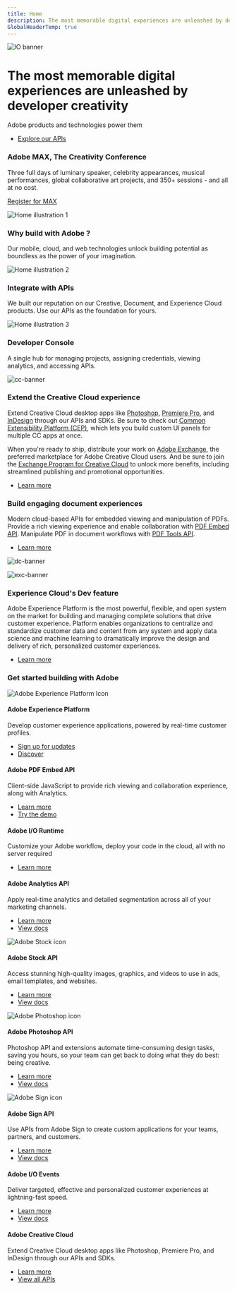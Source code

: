 ```yaml
---
title: Home
description: The most memorable digital experiences are unleashed by developer creativity. Adobe products and technologies power them. 
GlobalHeaderTemp: true  
---
```


<Hero slots="image, heading, text, buttons" variant="fullwidth" background="rgb(15, 55, 95)" />

![IO banner](images/F_Illu_DevEcoHomepage_1440x300_2x.png)

# The most memorable digital experiences are unleashed by developer creativity

Adobe products and technologies power them

* [Explore our APIs](/apis/)



<AnnouncementBlock slots="heading, text, button" theme="lightest" />

### Adobe MAX, The Creativity Conference

Three full days of luminary speaker, celebrity appearances, musical performances, global collaborative art projects, and 350+ sessions - and all at no cost.

[Register for MAX](https://max.adobe.com/)



<TextBlock slots="image, heading, text" width="33%" isCentered theme="lightest" />

![Home illustration 1](images/home-illustration1.png)

### Why build with Adobe ?

Our mobile, cloud, and web technologies unlock building potential as boundless as the power of your imagination.



<TextBlock slots="image, heading, text" width="33%" isCentered theme="lightest" />

![Home illustration 2](images/home-illustration2.png)

### Integrate with APIs

We built our reputation on our Creative, Document, and Experience Cloud products. Use our APIs as the foundation for yours.  



<TextBlock slots="image, heading, text" width="33%" isCentered />

![Home illustration 3](images/home-illustration3.png)

### Developer Console

A single hub for managing projects, assigning credentials, viewing analytics, and accessing APIs.



<TextBlock slots="image, heading, text1, text2, buttons" theme="light" />

![cc-banner](images/F_Illu_DevEcoCCdiscovery_banner_746x500_2x.png)

### Extend the Creative Cloud experience

Extend Creative Cloud desktop apps like [Photoshop](https://www.adobe.com/products/photoshop.html), [Premiere Pro](https://www.adobe.com/products/premiere.html), and [InDesign](https://www.adobe.com/products/indesign.html) through our APIs and SDKs. 
Be sure to check out [Common Extensibility Platform (CEP)](/apis/creativecloud/cep), which lets you build custom UI panels for multiple CC apps at once.

When you're ready to ship, distribute your work on [Adobe Exchange](https://exchange.adobe.com/), the preferred marketplace for Adobe Creative Cloud users. 
And be sure to join the [Exchange Program for Creative Cloud](https://partners.adobe.com/exchangeprogram/creativecloud) to unlock more benefits, including streamlined publishing and promotional opportunities.

* [Learn more](/apis/creativecloud)



<TextBlock slots="heading, text, buttons, image" theme="light" />

### Build engaging document experiences

Modern cloud-based APIs for embedded viewing and manipulation of PDFs. Provide a rich viewing experience and enable collaboration with [PDF Embed API](/apis/documentcloud/dcsdk/pdf-embed).
Manipulate PDF in document workflows with [PDF Tools API](/apis/documentcloud/dcsdk/pdf-tools).

* [Learn more](/apis/documentcloud)

![dc-banner](https://via.placeholder.com/1000x600)



<TextBlock slots="image, heading, text, buttons" theme="light" />

![exc-banner](images/F_Illu_DevEcoAdobeService_discovery_banner_746x500_2x.png)

### Experience Cloud's Dev feature

Adobe Experience Platform is the most powerful, flexible, and open system on the market for building and managing complete solutions that drive customer experience.
Platform enables organizations to centralize and standardize customer data and content from any system and apply data science and machine learning to dramatically improve the design and delivery of rich, personalized customer experiences. 

* [Learn more](/apis/experienceplatform)




<TitleBlock slots="heading" />

### Get started building with Adobe



<ProductCard slots="icon, heading, text, buttons" width="33%" />

![Adobe Experience Platform Icon](icons/experience_platform_appicon_RGB_noshadow_64.svg)

#### Adobe Experience Platform

Develop customer experience applications, powered by real-time customer profiles.  

* [Sign up for updates](https://adobeiosolutionsdemo-mkt-prod1-m.adobe-campaign.com/lp/LP6)
* [Discover](/apis/experienceplatform/home)



<ProductCard slots="heading, text, buttons" width="33%" />

#### Adobe PDF Embed API

Client-side JavaScript to provide rich viewing and collaboration experience, along with Analytics.  

* [Learn more](/apis/documentcloud/dcsdk/viewsdk)
* [Try the demo](https://documentcloud.adobe.com/view-sdk-demo/index.html)



<ProductCard slots="heading, text, buttons" width="33%" />

#### Adobe I/O Runtime

Customize your Adobe workflow, deploy your code in the cloud, all with no server required  

* [Learn more](/apis/experienceplatform/runtime)



<ProductCard slots="heading, text, buttons" width="33%" />

#### Adobe Analytics API

Apply real-time analytics and detailed segmentation across all of your marketing channels.   

* [Learn more](/apis/experiencecloud/analytics)
* [View docs](/apis/experiencecloud/analytics/docs)



<ProductCard slots="icon, heading, text, buttons" width="33%" />

![Adobe Stock icon](icons/st_appicon_64.svg)

#### Adobe Stock API

Access stunning high-quality images, graphics, and videos to use in ads, email templates, and websites.   

* [Learn more](/apis/creativecloud/stock)
* [View docs](/apis/creativecloud/stock/docs)



<ProductCard slots="icon, heading, text, buttons" width="33%" />

![Adobe Photoshop icon](icons/ps_appicon_64.svg)

#### Adobe Photoshop API

Photoshop API and extensions automate time-consuming design tasks, saving you hours, so your team can get back to doing what they do best: being creative.   

* [Learn more](/apis/creativecloud/photo-imaging-api)
* [View docs](/apis/creativecloud/photo-imaging-api/api-demo)



<ProductCard slots="icon, heading, text, buttons" width="33%" />

![Adobe Sign icon](icons/adobe_sign_appicon_64.svg)

#### Adobe Sign API

Use APIs from Adobe Sign to create custom applications for your teams, partners, and customers.   

* [Learn more](/apis/documentcloud/sign)
* [View docs](/apis/documentcloud/sign/docs)



<ProductCard slots="heading, text, buttons" width="33%" />

#### Adobe I/O Events

Deliver targeted, effective and personalized customer experiences at lightning-fast speed.   

* [Learn more](/apis/experienceplatform/events)
* [View docs](/apis/experienceplatform/events/docs)



<ProductCard slots="heading, text, buttons" width="33%" />

#### Adobe Creative Cloud

Extend Creative Cloud desktop apps like Photoshop, Premiere Pro, and InDesign through our APIs and SDKs.   

* [Learn more](/apis/creativecloud/overview)
* [View all APIs](/apis/creativecloud)